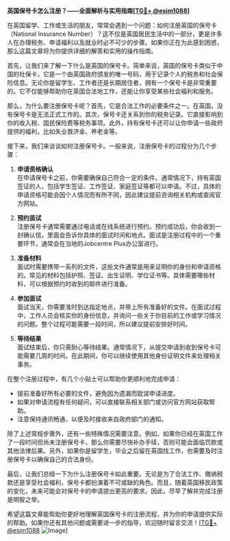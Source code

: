 **英国保号卡怎么注册？——全面解析与实用指南[[TG💪+ @esim1088](https://t.me/s/esim1088)]**

在英国留学、工作或生活的朋友，常常会遇到一个问题：如何注册英国的保号卡（National Insurance Number）？这不仅是英国居民生活中的一部分，更是许多人在办理税务、申请福利以及就业时必不可少的步骤。如果你正在为此感到困惑，那么这篇文章将为你提供详细的解答和实用的操作指南。

首先，让我们来了解一下什么是英国的保号卡。简单来说，英国的保号卡类似于中国的社保卡，它是一个由英国政府颁发的唯一号码，用于记录个人的税务和社会保险信息。无论你是留学生、工作者还是长期居住者，拥有一个保号卡是非常重要的。它不仅能够帮助你在英国合法地工作，还能让你享受某些社会福利和服务。

那么，为什么要注册保号卡呢？首先，它是合法工作的必要条件之一。在英国，没有保号卡是无法正式工作的。其次，保号卡还关系到你的税务记录。它直接影响到你的收入税、国民保险费等税务事项。此外，持有保号卡还可以让你申请一些政府提供的福利，比如失业救济金、养老金等。

接下来，我们来谈谈如何注册保号卡。一般来说，注册保号卡的过程分为几个步骤：

1. **申请资格确认**  
   在申请保号卡之前，你需要确保自己符合一定的条件。通常情况下，持有英国签证的人，包括学生签证、工作签证、家庭签证等都可以申请。不过，具体的申请资格可能会因个人情况而有所不同，因此建议提前咨询相关机构或查阅官方网站。

2. **预约面试**  
   注册保号卡通常需要通过电话或在线系统进行预约。预约成功后，你会收到一封确认信，里面会告诉你具体的面试时间和地点。面试是注册过程中的一个重要环节，通常会在当地的Jobcentre Plus办公室进行。

3. **准备材料**  
   面试时需要携带一系列的文件，这些文件通常是用来证明你的身份和申请资格的。常见的材料包括护照、签证、出生证明、学位证书等。具体需要哪些材料，可以根据预约时收到的邮件进行准备。

4. **参加面试**  
   面试当天，你需要准时到达指定地点，并带上所有准备好的文件。在面试过程中，工作人员会核实你的身份信息，并询问一些关于你目前的工作或学习情况的问题。整个过程可能需要一段时间，所以建议提前安排好时间。

5. **等待结果**  
   面试结束后，你只需耐心等待结果。通常情况下，从提交申请到收到保号卡可能需要几周的时间。在此期间，你可以继续使用其他身份证明文件来处理相关事务。

在整个注册过程中，有几个小贴士可以帮助你更顺利地完成申请：

- 提前准备好所有必要的文件，避免因为遗漏而耽误申请进度。
- 如果对申请流程有任何疑问，可以直接联系相关部门或访问官方网站获取帮助。
- 注意保持通讯畅通，以便及时接收来自政府部门的通知。

除了上述常规步骤外，还有一些特殊情况需要注意。例如，如果你已经在英国工作了一段时间但尚未注册保号卡，那么你需要尽快补办手续，否则可能会面临罚款或其他法律后果。另外，如果你是留学生，毕业之后留在英国找工作，也需要及时注册保号卡以确保自己的合法身份。

最后，让我们总结一下为什么注册保号卡如此重要。无论是为了合法工作、缴纳税款还是享受社会福利，保号卡都扮演着不可或缺的角色。而且，随着英国移民政策的变化，未来可能会对保号卡的申请提出更高的要求。因此，尽早了解并完成注册是明智之举。

希望这篇文章能帮助你更好地理解英国保号卡的注册流程，并为你的申请提供实际的帮助。如果你还有其他问题或需要进一步的指导，欢迎随时留言交流！[[TG💪+ @esim1088](https://t.me/s/esim1088) ![Image](https://i.postimg.cc/4NQfJmqS/Snipaste-2025-05-13-00-14-12.png)]
